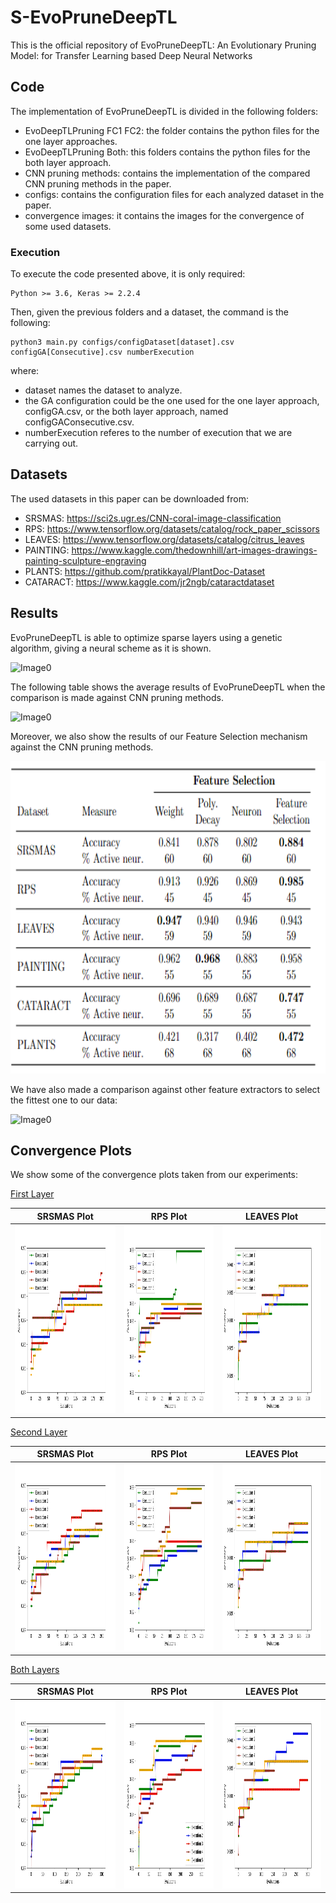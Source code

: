 # S-EvoPruneDeepTL

This is the official repository of EvoPruneDeepTL: An Evolutionary Pruning Model: for Transfer Learning based Deep Neural Networks

## Code

The implementation of EvoPruneDeepTL is divided in the following folders:

   * EvoDeepTLPruning FC1 FC2: the folder contains the python files for the one layer approaches.
   * EvoDeepTLPruning Both: this folders contains the python files for the both layer approach.
   * CNN pruning methods: contains the implementation of the compared CNN pruning methods in the paper.
   * configs: contains the configuration files for each analyzed dataset in the paper.
   * convergence images: it contains the images for the convergence of some used datasets.
  
 ### Execution
 
 To execute the code presented above, it is only required:
    
    Python >= 3.6, Keras >= 2.2.4
    
  Then, given the previous folders and a dataset, the command is the following:
  
    python3 main.py configs/configDataset[dataset].csv configGA[Consecutive].csv numberExecution
    
   where:
   
   * dataset names the dataset to analyze.
   * the GA configuration could be the one used for the one layer approach, configGA.csv, or the both layer approach, named configGAConsecutive.csv.
   * numberExecution referes to the number of execution that we are carrying out.
    
 
## Datasets

The used datasets in this paper can be downloaded from:

  * SRSMAS: https://sci2s.ugr.es/CNN-coral-image-classification
  * RPS: https://www.tensorflow.org/datasets/catalog/rock_paper_scissors
  * LEAVES: https://www.tensorflow.org/datasets/catalog/citrus_leaves
  * PAINTING: https://www.kaggle.com/thedownhill/art-images-drawings-painting-sculpture-engraving
  * PLANTS: https://github.com/pratikkayal/PlantDoc-Dataset
  * CATARACT: https://www.kaggle.com/jr2ngb/cataractdataset

## Results

EvoPruneDeepTL is able to optimize sparse layers using a genetic algorithm, giving a neural scheme as it is shown.

![Image0](https://github.com/ari-dasci/S-EvoPruneDeepTL/blob/main/images/sparseRepresentation.png)

The following table shows the average results of EvoPruneDeepTL when the comparison is made against CNN pruning methods.

![Image0](https://github.com/ari-dasci/S-EvoPruneDeepTL/blob/main/images/resultsEvoDeepTLPruningCNN.png)

Moreover, we also show the results of our Feature Selection mechanism against the CNN pruning methods.

<div style="text-align:center"><img src="images/resultsfs.png" width="750" height="500"></div>

We have also made a comparison against other feature extractors to select the fittest one to our data:

![Image0](https://github.com/ari-dasci/S-EvoPruneDeepTL/blob/main/images/resultscomparisonfeature.png)


## Convergence Plots

We show some of the convergence plots taken from our experiments:

<ins> First Layer </ins>

| SRSMAS Plot| RPS Plot   | LEAVES Plot|
|------------|------------|------------|
|<img src="convergenceImages/convergenceSRSMASFC1.png" width="300" height="300">|<img src="convergenceImages/convergenceRPSFC1.png" width="300" height="300">|<img src="convergenceImages/convergenceLeavesFC1.png" width="300" height="300">|
                                                                                                                
<ins> Second Layer </ins>

| SRSMAS Plot| RPS Plot   | LEAVES Plot|
|------------|------------|------------|
|<img src="convergenceImages/convergenceSRSMASFC2.png" width="300" height="300">|<img src="convergenceImages/convergenceRPSFC2.png" width="300" height="300">|<img src="convergenceImages/convergenceLeavesFC2.png" width="300" height="300">|

<ins> Both Layers </ins>

| SRSMAS Plot| RPS Plot   | LEAVES Plot|
|------------|------------|------------|
|<img src="convergenceImages/convergenceSRSMASBoth.png" width="300" height="300">|<img src="convergenceImages/convergenceRPSBoth.png" width="300" height="300">|<img src="convergenceImages/convergenceLeavesBoth.png" width="300" height="300">|
